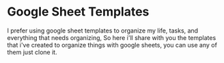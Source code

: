 # Google Sheet Templates

I prefer using google sheet templates to organize my life, tasks, and everything that needs organizing, So here i'll share with you the templates that i've created to organize things with google sheets, you can use any of them just clone it.
